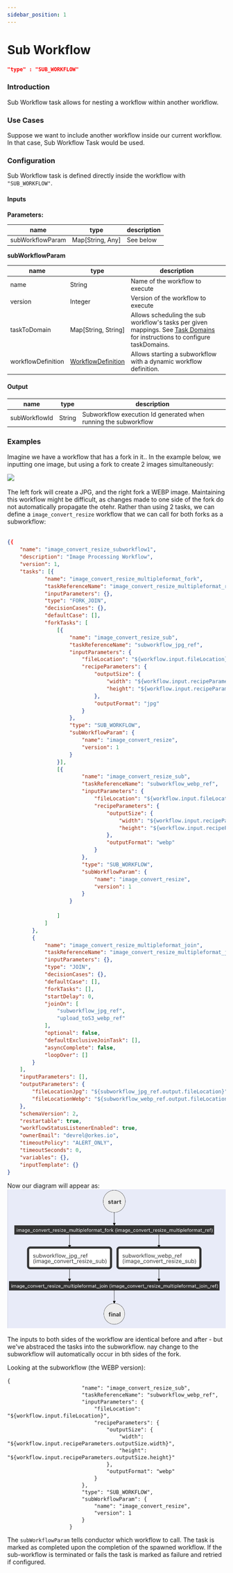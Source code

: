 ```yaml
---
sidebar_position: 1
---
```

# Sub Workflow
```json
"type" : "SUB_WORKFLOW"
```
### Introduction
Sub Workflow task allows for nesting a workflow within another workflow.

### Use Cases

Suppose we want to include another workflow inside our current workflow. In that
case, Sub Workflow Task would be used.

### Configuration

Sub Workflow task is defined directly inside the workflow with `"SUB_WORKFLOW"`.

#### Inputs

**Parameters:**

|name|type|description|
|---|---|---|
| subWorkflowParam | Map[String, Any] | See below |

**subWorkflowParam**

|name|type|description|
|---|---|---|
| name | String | Name of the workflow to execute |
| version | Integer | Version of the workflow to execute |
| taskToDomain | Map[String, String] | Allows scheduling the sub workflow's tasks per given mappings. See [Task Domains](conductor/configuration/taskdomains/) for instructions to configure taskDomains. |
| workflowDefinition | [WorkflowDefinition](conductor/configuration/workflowdef/) | Allows starting a subworkflow with a dynamic workflow definition. |

#### Output

|name|type|description|
|---|---|---|
| subWorkflowId | String | Subworkflow execution Id generated when running the subworkflow |


### Examples


Imagine we have a workflow that has a fork in it.. In the example below, we inputting one image, but using a fork to create 2 images simultaneously:

![](/img/workflow_fork.png)

The left fork will create a JPG, and the right fork a WEBP image. Maintaining this workflow might be difficult, as changes made to one side of the fork do not automatically propagate the otehr.  Rather than using 2 tasks, we can define a ```image_convert_resize``` workflow that we can call for both forks as a subworkflow:

```json

{{
	"name": "image_convert_resize_subworkflow1",
	"description": "Image Processing Workflow",
	"version": 1,
	"tasks": [{
			"name": "image_convert_resize_multipleformat_fork",
			"taskReferenceName": "image_convert_resize_multipleformat_ref",
			"inputParameters": {},
			"type": "FORK_JOIN",
			"decisionCases": {},
			"defaultCase": [],
			"forkTasks": [
				[{
					"name": "image_convert_resize_sub",
					"taskReferenceName": "subworkflow_jpg_ref",
					"inputParameters": {
						"fileLocation": "${workflow.input.fileLocation}",
						"recipeParameters": {
							"outputSize": {
								"width": "${workflow.input.recipeParameters.outputSize.width}",
								"height": "${workflow.input.recipeParameters.outputSize.height}"
							},
							"outputFormat": "jpg"
						}
					},
					"type": "SUB_WORKFLOW",
					"subWorkflowParam": {
						"name": "image_convert_resize",
						"version": 1
					}
				}],
				[{
						"name": "image_convert_resize_sub",
						"taskReferenceName": "subworkflow_webp_ref",
						"inputParameters": {
							"fileLocation": "${workflow.input.fileLocation}",
							"recipeParameters": {
								"outputSize": {
									"width": "${workflow.input.recipeParameters.outputSize.width}",
									"height": "${workflow.input.recipeParameters.outputSize.height}"
								},
								"outputFormat": "webp"
							}
						},
						"type": "SUB_WORKFLOW",
						"subWorkflowParam": {
							"name": "image_convert_resize",
							"version": 1
						}
					}

				]
			]
		},
		{
			"name": "image_convert_resize_multipleformat_join",
			"taskReferenceName": "image_convert_resize_multipleformat_join_ref",
			"inputParameters": {},
			"type": "JOIN",
			"decisionCases": {},
			"defaultCase": [],
			"forkTasks": [],
			"startDelay": 0,
			"joinOn": [
				"subworkflow_jpg_ref",
				"upload_toS3_webp_ref"
			],
			"optional": false,
			"defaultExclusiveJoinTask": [],
			"asyncComplete": false,
			"loopOver": []
		}
	],
	"inputParameters": [],
	"outputParameters": {
		"fileLocationJpg": "${subworkflow_jpg_ref.output.fileLocation}",
		"fileLocationWebp": "${subworkflow_webp_ref.output.fileLocation}"
	},
	"schemaVersion": 2,
	"restartable": true,
	"workflowStatusListenerEnabled": true,
	"ownerEmail": "devrel@orkes.io",
	"timeoutPolicy": "ALERT_ONLY",
	"timeoutSeconds": 0,
	"variables": {},
	"inputTemplate": {}
}
```

Now our diagram will appear as:
![workflow with 2 subworkflows](../img/subworkflow_diagram.png)


The inputs to both sides of the workflow are identical before and after - but we've abstraced the tasks into the subworkflow.  nay change to the subworkflow will automatically occur in bth sides of the fork.

Looking at the subworkflow (the WEBP version):

```
{
                        "name": "image_convert_resize_sub",
                        "taskReferenceName": "subworkflow_webp_ref",
                        "inputParameters": {
                            "fileLocation": "${workflow.input.fileLocation}",
                            "recipeParameters": {
                                "outputSize": {
                                    "width": "${workflow.input.recipeParameters.outputSize.width}",
                                    "height": "${workflow.input.recipeParameters.outputSize.height}"
                                },
                                "outputFormat": "webp"
                            }
                        },
                        "type": "SUB_WORKFLOW",
                        "subWorkflowParam": {
                            "name": "image_convert_resize",
                            "version": 1
                        }
                    }
```

The ```subWorkflowParam``` tells conductor which workflow to call. The task is marked as completed upon the completion of the spawned workflow. 
If the sub-workflow is terminated or fails the task is marked as failure and retried if configured. 